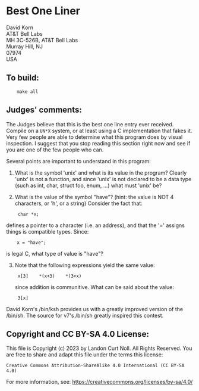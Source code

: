 # Best One Liner

David Korn  
AT&T Bell Labs  
MH 3C-526B, AT&T Bell Labs  
Murray Hill, NJ  
07974  
USA  

## To build:

        make all

## Judges' comments:

The Judges believe that this is the best one line entry ever received.
Compile on a `UN*X` system, or at least using a C implementation that
fakes it.  Very few people are able to determine what this program
does by visual inspection.  I suggest that you stop reading this
section right now and see if you are one of the few people who can.

Several points are important to understand in this program:

1) What is the symbol 'unix' and what is its value in the program?
   Clearly 'unix' is not a function, and since 'unix' is not declared
   to be a data type (such as int, char, struct foo, enum, ...)
   what must 'unix' be?

2) What is the value of the symbol "have"?  (hint: the value is
   NOT 4 characters, or 'h', or a string)  Consider the fact that:

        char *x;

  defines a pointer to a character (i.e. an address), and that
  the '=' assigns things is compatible types.  Since:

        x = "have";

  is legal C, what type of value is "have"?

3) Note that the following expressions yield the same value:

        x[3]	*(x+3)	  *(3+x)

   since addition is communitive.  What can be said about the value:

        3[x]

David Korn's /bin/ksh provides us with a greatly improved version of
the /bin/sh.  The source for v7's /bin/sh greatly inspired this contest.

## Copyright and CC BY-SA 4.0 License:

This file is Copyright (c) 2023 by Landon Curt Noll.  All Rights Reserved.
You are free to share and adapt this file under the terms this license:

    Creative Commons Attribution-ShareAlike 4.0 International (CC BY-SA 4.0)

For more information, see: https://creativecommons.org/licenses/by-sa/4.0/
